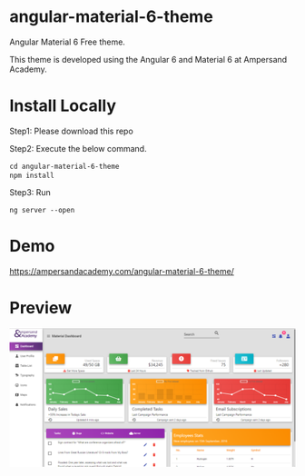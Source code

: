 # angular-material-6-theme
Angular Material 6 Free theme. 

This theme is developed using the Angular 6 and Material 6 at Ampersand Academy. 

# Install Locally

Step1: Please download this repo

Step2: Execute the below command.


```
cd angular-material-6-theme
npm install
```
Step3: Run 
```
ng server --open
```

# Demo
https://ampersandacademy.com/angular-material-6-theme/

# Preview

<img src="dashboard.png" width="600px" height="">
